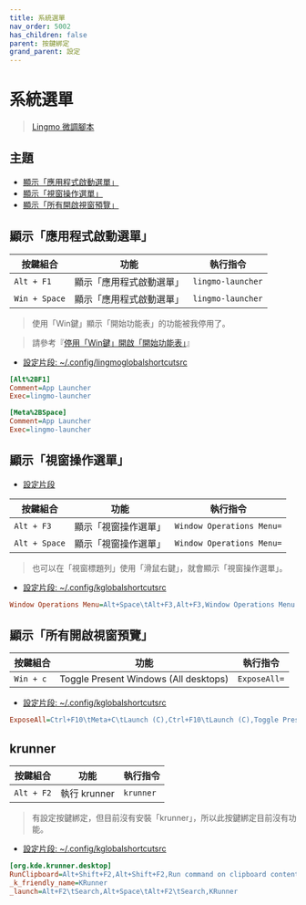 ```yaml
---
title: 系統選單
nav_order: 5002
has_children: false
parent: 按鍵綁定
grand_parent: 設定
---
```



# 系統選單

> [Lingmo 微調腳本](https://github.com/samwhelp/lingmo-adjustment/tree/main/prototype/main/lingmo-config/locale/en_us/Lingmo-Dark)




## 主題

* [顯示「應用程式啟動選單」](#顯示應用程式啟動選單)
* [顯示「視窗操作選單」](#顯示視窗操作選單)
* [顯示「所有開啟視窗預覽」](#顯示所有開啟視窗預覽)




## 顯示「應用程式啟動選單」

| 按鍵組合           | 功能        | 執行指令             |
| ----------------- | ------------ | -------------------- |
| `Alt + F1`  | 顯示「應用程式啟動選單」 | `lingmo-launcher` |
| `Win + Space`  | 顯示「應用程式啟動選單」 | `lingmo-launcher` |


> 使用「Win鍵」顯示「開始功能表」的功能被我停用了。

> 請參考『[停用「Win鍵」開啟「開始功能表」](https://samwhelp.github.io/note-about-kubuntu/read/howto/disable-opening-application-launcher-with-super-key.html)』


* [設定片段: ~/.config/lingmoglobalshortcutsrc](https://github.com/samwhelp/lingmo-adjustment/blob/main/prototype/main/lingmo-config/locale/en_us/Lingmo-Dark/asset/overlay/etc/skel/.config/lingmoglobalshortcutsrc#L14-L20)

``` ini
[Alt%2BF1]
Comment=App Launcher
Exec=lingmo-launcher

[Meta%2BSpace]
Comment=App Launcher
Exec=lingmo-launcher
```




## 顯示「視窗操作選單」

* [設定片段](https://github.com/samwhelp/lingmo-adjustment/blob/main/prototype/main/lingmo-config/locale/en_us/Lingmo-Dark/asset/overlay/etc/skel/.config/kglobalshortcutsrc#L144)

| 按鍵組合           | 功能        | 執行指令             |
| ----------------- | ------------ | -------------------- |
| `Alt + F3`  | 顯示「視窗操作選單」 | `Window Operations Menu=` |
| `Alt + Space`  | 顯示「視窗操作選單」 | `Window Operations Menu=` |


> 也可以在「視窗標題列」使用「滑鼠右鍵」，就會顯示「視窗操作選單」。


* [設定片段: ~/.config/kglobalshortcutsrc](https://github.com/samwhelp/lingmo-adjustment/blob/main/prototype/main/lingmo-config/locale/en_us/Lingmo-Dark/asset/overlay/etc/skel/.config/kglobalshortcutsrc#L138)

``` ini
Window Operations Menu=Alt+Space\tAlt+F3,Alt+F3,Window Operations Menu
```




## 顯示「所有開啟視窗預覽」

| 按鍵組合           | 功能        | 執行指令             |
| ----------------- | ------------ | -------------------- |
| `Win + c`  | Toggle Present Windows (All desktops) | `ExposeAll=` |


* [設定片段: ~/.config/kglobalshortcutsrc](https://github.com/samwhelp/lingmo-adjustment/blob/main/prototype/main/lingmo-config/locale/en_us/Lingmo-Dark/asset/overlay/etc/skel/.config/kglobalshortcutsrc#L49)

``` ini
ExposeAll=Ctrl+F10\tMeta+C\tLaunch (C),Ctrl+F10\tLaunch (C),Toggle Present Windows (All desktops)
```




## krunner

| 按鍵組合           | 功能        | 執行指令             |
| ----------------- | ------------ | -------------------- |
| `Alt + F2`  | 執行 krunner | `krunner` |

> 有設定按鍵綁定，但目前沒有安裝「krunner」，所以此按鍵綁定目前沒有功能。

* [設定片段: ~/.config/kglobalshortcutsrc](https://github.com/samwhelp/lingmo-adjustment/blob/main/prototype/main/lingmo-config/locale/en_us/Lingmo-Dark/asset/overlay/etc/skel/.config/kglobalshortcutsrc#L207-L210)

``` ini
[org.kde.krunner.desktop]
RunClipboard=Alt+Shift+F2,Alt+Shift+F2,Run command on clipboard contents
_k_friendly_name=KRunner
_launch=Alt+F2\tSearch,Alt+Space\tAlt+F2\tSearch,KRunner
```
